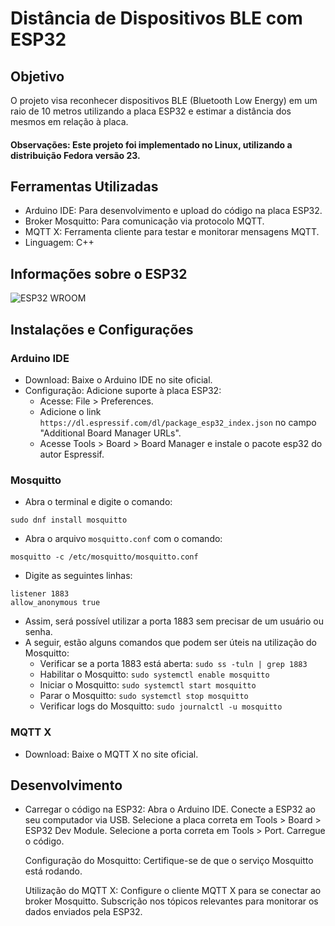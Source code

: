 
# Distância de Dispositivos BLE com ESP32

## Objetivo

O projeto visa reconhecer dispositivos BLE (Bluetooth Low Energy) em um raio de 10 metros utilizando a placa ESP32 e estimar a distância dos mesmos em relação à placa.

#### Observações: Este projeto foi implementado no Linux, utilizando a distribuição Fedora versão 23.

## Ferramentas Utilizadas

- Arduino IDE: Para desenvolvimento e upload do código na placa ESP32.
- Broker Mosquitto: Para comunicação via protocolo MQTT.
- MQTT X: Ferramenta cliente para testar e monitorar mensagens MQTT.
- Linguagem: C++

## Informações sobre o ESP32
 ![ESP32 WROOM](https://docs.espressif.com/projects/esp-idf/en/stable/esp32/_images/esp32-devkitC-v4-pinout.png)


## Instalações e Configurações

### Arduino IDE

- Download: Baixe o Arduino IDE no site oficial.
- Configuração: Adicione suporte à placa ESP32:
    - Acesse: File > Preferences.
    - Adicione o link ```https://dl.espressif.com/dl/package_esp32_index.json``` no campo "Additional Board Manager URLs".
    - Acesse Tools > Board > Board Manager e instale o pacote esp32 do autor Espressif.

### Mosquitto
- Abra o terminal e digite o comando:

```
sudo dnf install mosquitto
```
- Abra o arquivo ```mosquitto.conf``` com o comando:
```
mosquitto -c /etc/mosquitto/mosquitto.conf
```
- Digite as seguintes linhas:
```
listener 1883
allow_anonymous true
```
- Assim, será possível utilizar a porta 1883 sem precisar de um usuário ou senha.
- A seguir, estão alguns comandos que podem ser úteis na utilização do Mosquitto:
    - Verificar se a porta 1883 está aberta: ```sudo ss -tuln | grep 1883``` 
    - Habilitar o Mosquitto: ```sudo systemctl enable mosquitto``` 
    - Iniciar o Mosquitto: ```sudo systemctl start mosquitto```
    - Parar o Mosquitto: ```sudo systemctl stop mosquitto``` 
    - Verificar logs do Mosquitto: ```sudo journalctl -u mosquitto```
    
### MQTT X
- Download: Baixe o MQTT X no site oficial.

## Desenvolvimento
- Carregar o código na ESP32:
        Abra o Arduino IDE.
        Conecte a ESP32 ao seu computador via USB.
        Selecione a placa correta em Tools > Board > ESP32 Dev Module.
        Selecione a porta correta em Tools > Port.
        Carregue o código.

    Configuração do Mosquitto:
        Certifique-se de que o serviço Mosquitto está rodando.

    Utilização do MQTT X:
        Configure o cliente MQTT X para se conectar ao broker Mosquitto.
        Subscrição nos tópicos relevantes para monitorar os dados enviados pela ESP32.
